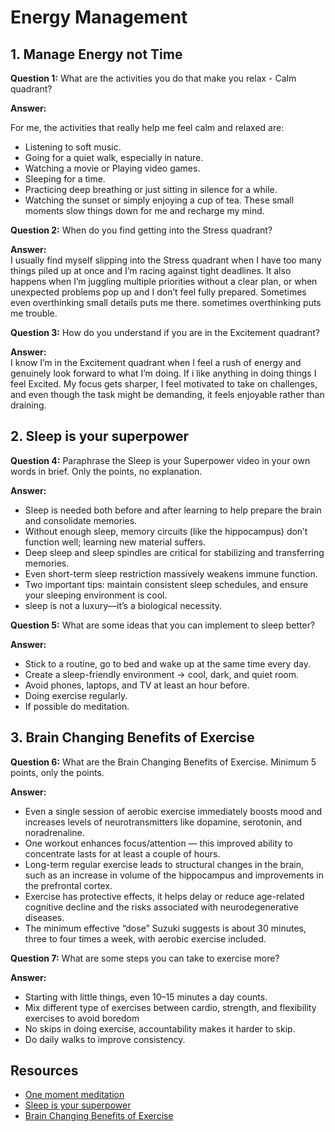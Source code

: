 
# Energy Management


## 1. Manage Energy not Time

**Question 1:** What are the activities you do that make you relax - Calm quadrant?  

**Answer:**  

For me, the activities that really help me feel calm and relaxed are:
- Listening to soft music.
- Going for a quiet walk, especially in nature.
- Watching a movie or Playing video games.
- Sleeping for a time.
- Practicing deep breathing or just sitting in silence for a while.
- Watching the sunset or simply enjoying a cup of tea.
These small moments slow things down for me and recharge my mind.


**Question 2:** When do you find getting into the Stress quadrant?  

**Answer:**  
I usually find myself slipping into the Stress quadrant when I have too many things piled up at once and I’m racing against tight deadlines. It also happens when I’m juggling multiple priorities without a clear plan, or when unexpected problems pop up and I don’t feel fully prepared. Sometimes even overthinking small details puts me there. sometimes  overthinking puts me trouble.



**Question 3:** How do you understand if you are in the Excitement quadrant? 

**Answer:**  
I know I’m in the Excitement quadrant when I feel a rush of energy and genuinely look forward to what I’m doing. If i like anything in doing things I feel Excited. My focus gets sharper, I feel motivated to take on challenges, and even though the task might be demanding, it feels enjoyable rather than draining.


## 2. Sleep is your superpower


**Question 4:** Paraphrase the Sleep is your Superpower video in your own words in brief. Only the points, no explanation.  

**Answer:**  
- Sleep is needed both before and after learning to help prepare the brain and consolidate memories.
- Without enough sleep, memory circuits (like the hippocampus) don’t function well; learning new material suffers.
- Deep sleep and sleep spindles are critical for stabilizing and transferring memories.
- Even short-term sleep restriction massively weakens immune function. 
- Two important tips: maintain consistent sleep schedules, and ensure your sleeping environment is cool.
- sleep is not a luxury—it’s a biological necessity.

**Question 5:** What are some ideas that you can implement to sleep better?  

**Answer:**  
- Stick to a routine, go to bed and wake up at the same time every day.
- Create a sleep-friendly environment → cool, dark, and quiet room.
- Avoid phones, laptops, and TV at least an hour before.
- Doing exercise regularly.
- If possible do meditation.

## 3. Brain Changing Benefits of Exercise

**Question 6:** What are the Brain Changing Benefits of Exercise. Minimum 5 points, only the points. 

**Answer:**  
- Even a single session of aerobic exercise immediately boosts mood and increases levels of neurotransmitters like dopamine, serotonin, and noradrenaline.
- One workout enhances focus/attention — this improved ability to concentrate lasts for at least a couple of hours.
- Long-term regular exercise leads to structural changes in the brain, such as an increase in volume of the hippocampus and improvements in the prefrontal cortex.
- Exercise has protective effects, it helps delay or reduce age-related cognitive decline and the risks associated with neurodegenerative diseases.
- The minimum effective “dose” Suzuki suggests is about 30 minutes, three to four times a week, with aerobic exercise included.



**Question 7:** What are some steps you can take to exercise more? 

**Answer:**  
- Starting with little things, even 10–15 minutes a day counts.
- Mix different type of exercises between cardio, strength, and flexibility exercises to avoid boredom
- No skips in doing exercise, accountability makes it harder to skip.
- Do daily walks to improve consistency.


## Resources
- [One moment meditation](https://www.youtube.com/watch?v=F6eFFCi12v8)
- [Sleep is your superpower](https://www.youtube.com/watch?v=5MuIMqhT8DM)
- [Brain Changing Benefits of Exercise](https://www.youtube.com/watch?v=BHY0FxzoKZE)

